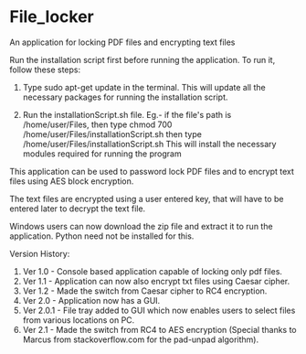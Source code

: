 # File_locker
An application for locking PDF files and encrypting text files

Run the installation script first before running the application. To run it, follow these steps:

1. Type sudo apt-get update in the terminal. This will update all the necessary packages for running the installation              script.

2. Run the installationScript.sh file.
   Eg.- if the file's path is /home/user/Files, then type
        chmod 700 /home/user/Files/installationScript.sh
        then type
        /home/user/Files/installationScript.sh  This will install the necessary modules required for running the  program

This application can be used to password lock PDF files and to encrypt text files using AES block encryption.

The text files are encrypted using a user entered key, that will have to be entered later to decrypt the text file.

Windows users can now download the zip file and extract it to run the application. Python need not be installed for this.

Version History:

1. Ver 1.0   - Console based application capable of locking only pdf files.
2. Ver 1.1   - Application can now also encrypt txt files using Caesar cipher.
3. Ver 1.2   - Made the switch from Caesar cipher to RC4 encryption.
4. Ver 2.0   - Application now has a GUI.
5. Ver 2.0.1 - File tray added to GUI which now enables users to select files from various locations on PC.
6. Ver 2.1   - Made the switch from RC4 to AES encryption (Special thanks to Marcus from stackoverflow.com for the pad-unpad algorithm).
